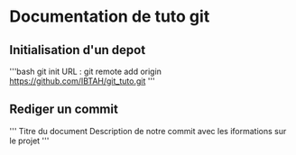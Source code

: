 # Documentation de tuto git

## Initialisation d'un depot

'''bash
git init
URL : git remote add origin https://github.com/IBTAH/git_tuto.git
'''

## Rediger un commit
'''
Titre du document
Description de notre commit avec les iformations sur le projet
'''